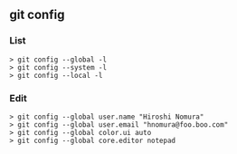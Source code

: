 ## git config 
### List 
```
> git config --global -l 
> git config --system -l 
> git config --local -l
```

### Edit 
```
> git config --global user.name "Hiroshi Nomura" 
> git config --global user.email "hnomura@foo.boo.com" 
> git config --global color.ui auto 
> git config --global core.editor notepad
```

